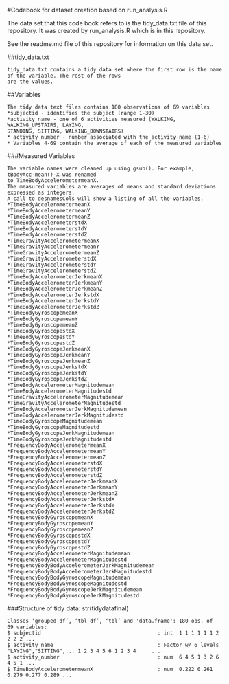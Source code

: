 
#Codebook for dataset creation based on run_analysis.R

The data set that this code book refers to is the tidy_data.txt file of this repository. It was
created by run_analysis.R which is in this repository.

See the readme.md file of this repository for information on this data set.

##tidy_data.txt

    tidy_data.txt contains a tidy data set where the first row is the name of the variable. The rest of the rows
    are the values.
    
##Variables

    The tidy data text files contains 180 observations of 69 variables
    *subjectid - identifies the subject (range 1-30)
    *activity_name - one of 6 activities measured (WALKING, WALKING_UPSTAIRS, LAYING, 
    STANDING, SITTING, WALKING_DOWNSTAIRS)
    * activity_number - number associated with the activity_name (1-6)
    * Variables 4-69 contain the average of each of the measured variables
    
###Measured Variables

    The variable names were cleaned up using gsub(). For example, tBodyAcc-mean()-X was renamed
    to TimeBodyAccelerometermeanX.
    The measured variables are averages of means and standard deviations expressed as integers.
    A call to desnamesCols will show a listing of all the variables.
    *TimeBodyAccelerometermeanX 
    *TimeBodyAccelerometermeanY 
    *TimeBodyAccelerometermeanZ 
    *TimeBodyAccelerometerstdX 
    *TimeBodyAccelerometerstdY 
    *TimeBodyAccelerometerstdZ 
    *TimeGravityAccelerometermeanX 
    *TimeGravityAccelerometermeanY 
    *TimeGravityAccelerometermeanZ 
    *TimeGravityAccelerometerstdX 
    *TimeGravityAccelerometerstdY 
    *TimeGravityAccelerometerstdZ 
    *TimeBodyAccelerometerJerkmeanX 
    *TimeBodyAccelerometerJerkmeanY 
    *TimeBodyAccelerometerJerkmeanZ 
    *TimeBodyAccelerometerJerkstdX 
    *TimeBodyAccelerometerJerkstdY 
    *TimeBodyAccelerometerJerkstdZ 
    *TimeBodyGyroscopemeanX 
    *TimeBodyGyroscopemeanY 
    *TimeBodyGyroscopemeanZ 
    *TimeBodyGyroscopestdX 
    *TimeBodyGyroscopestdY 
    *TimeBodyGyroscopestdZ 
    *TimeBodyGyroscopeJerkmeanX 
    *TimeBodyGyroscopeJerkmeanY 
    *TimeBodyGyroscopeJerkmeanZ 
    *TimeBodyGyroscopeJerkstdX 
    *TimeBodyGyroscopeJerkstdY 
    *TimeBodyGyroscopeJerkstdZ 
    *TimeBodyAccelerometerMagnitudemean 
    *TimeBodyAccelerometerMagnitudestd 
    *TimeGravityAccelerometerMagnitudemean 
    *TimeGravityAccelerometerMagnitudestd 
    *TimeBodyAccelerometerJerkMagnitudemean 
    *TimeBodyAccelerometerJerkMagnitudestd 
    *TimeBodyGyroscopeMagnitudemean 
    *TimeBodyGyroscopeMagnitudestd 
    *TimeBodyGyroscopeJerkMagnitudemean 
    *TimeBodyGyroscopeJerkMagnitudestd 
    *FrequencyBodyAccelerometermeanX 
    *FrequencyBodyAccelerometermeanY 
    *FrequencyBodyAccelerometermeanZ 
    *FrequencyBodyAccelerometerstdX 
    *FrequencyBodyAccelerometerstdY 
    *FrequencyBodyAccelerometerstdZ 
    *FrequencyBodyAccelerometerJerkmeanX 
    *FrequencyBodyAccelerometerJerkmeanY 
    *FrequencyBodyAccelerometerJerkmeanZ 
    *FrequencyBodyAccelerometerJerkstdX 
    *FrequencyBodyAccelerometerJerkstdY 
    *FrequencyBodyAccelerometerJerkstdZ 
    *FrequencyBodyGyroscopemeanX 
    *FrequencyBodyGyroscopemeanY 
    *FrequencyBodyGyroscopemeanZ 
    *FrequencyBodyGyroscopestdX 
    *FrequencyBodyGyroscopestdY 
    *FrequencyBodyGyroscopestdZ 
    *FrequencyBodyAccelerometerMagnitudemean 
    *FrequencyBodyAccelerometerMagnitudestd 
    *FrequencyBodyBodyAccelerometerJerkMagnitudemean 
    *FrequencyBodyBodyAccelerometerJerkMagnitudestd 
    *FrequencyBodyBodyGyroscopeMagnitudemean 
    *FrequencyBodyBodyGyroscopeMagnitudestd 
    *FrequencyBodyBodyGyroscopeJerkMagnitudemean 
    *FrequencyBodyBodyGyroscopeJerkMagnitudestd
    
###Structure of tidy data: str(tidydatafinal)

    Classes ‘grouped_df’, ‘tbl_df’, ‘tbl’ and 'data.frame':	180 obs. of  69 variables:
    $ subjectid                                      : int  1 1 1 1 1 1 2 2 2 2 ...
    $ activity_name                                  : Factor w/ 6 levels "LAYING","SITTING",..: 1 2 3 4 5 6 1 2 3 4     ...
    $ activity_number                                : num  6 4 5 1 3 2 6 4 5 1 ...
    $ TimeBodyAccelerometermeanX                     : num  0.222 0.261 0.279 0.277 0.289 ...
    



    
    




